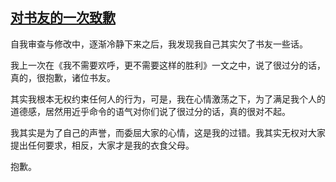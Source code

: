 ## [对书友的一次致歉](https://www.xxbiquge.com/11_11207/9200276.html)


  自我审查与修改中，逐渐冷静下来之后，我发现我自己其实欠了书友一些话。

  我上一次在《我不需要欢呼，更不需要这样的胜利》一文之中，说了很过分的话，真的，很抱歉，诸位书友。

  其实我根本无权约束任何人的行为，可是，我在心情激荡之下，为了满足我个人的道德感，居然用近乎命令的语气对你们说了很过分的话，真的很对不起。

  我其实是为了自己的声誉，而委屈大家的心情，这是我的过错。我其实无权对大家提出任何要求，相反，大家才是我的衣食父母。

  抱歉。
